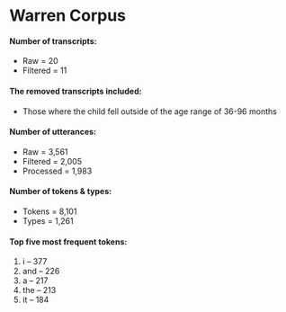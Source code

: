 
# Warren Corpus

#### Number of transcripts:

  - Raw = 20
  - Filtered = 11

#### The removed transcripts included:

  - Those where the child fell outside of the age range of 36-96 months

#### Number of utterances:

  - Raw = 3,561
  - Filtered = 2,005
  - Processed = 1,983

#### Number of tokens & types:

  - Tokens = 8,101
  - Types = 1,261

#### Top five most frequent tokens:

1.  i – 377
2.  and – 226
3.  a – 217
4.  the – 213
5.  it – 184
